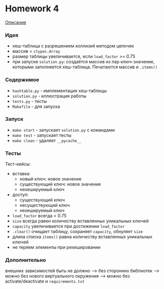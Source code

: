 # Homework 4
[Описание](https://github.com/mailcourses/hse_algorithms_and_data_structures_spring_2024/blob/main/lesson-06/homework.md)
### Идея
- хеш-таблица с разрешением коллизий методом цепочек
- массив = `ctypes.Array`
- размер таблицы увеличивается, если `load_factor` >= 0.75
- при запуске `solution.py`: создаётся массив из пар ключ-значение, которыми заполняется хеш-таблица. Печатаются массив и `.items()`

### Содержимое
- `hashtable.py` - имплементация хеш-таблицы
- `solution.py` - иллюстрация работы
- `tests.py` - тесты
- `Makefile` - для запуска

### Запуск
- `make start` - запускает `solution.py` с командами
- `make test` - запускает тесты
- `make clean` - удаляет `__pycache__`

### Тесты
Тест-кейсы:
- вставка:
	- новый ключ: новое значение
	- существующий ключ: новое значение
	- нехешируемый ключ
- доступ:
	- существующий ключ
	- несуществующий ключ
	- нехешируемый ключ
- `load_factor` всегда < 0.75
- `size` всегда равен количеству вставленных уникальных ключей
- `capacity` увеличивается при достижении `load_factor`
- `.clear()` очищает таблицу, сохраняет `capacity`, обнуляет `size`
- длина списка `items()` равна количеству вставленных уникальных ключей
- не теряем элементы при рехешировании

### Дополнительно
внешних зависимостей быть не должно —> без сторонних библиотек —> можно без нового виртуального окружения —> можно без activate/deactivate и `requirements.txt`
